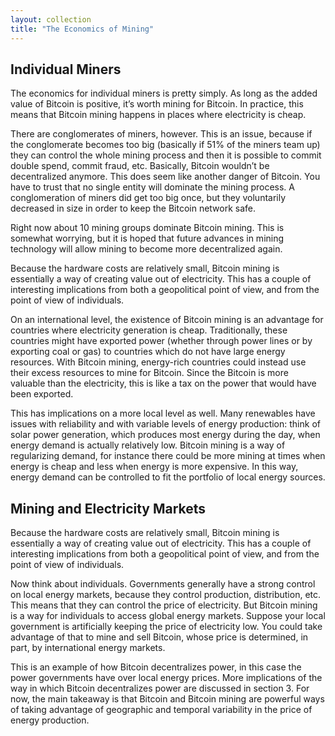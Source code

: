 ```yaml
---
layout: collection
title: "The Economics of Mining"
---
```


<h2>Individual Miners</h2>

<p>The economics for individual miners is pretty simply. As long as the added value of Bitcoin is positive, it’s worth mining for Bitcoin. In practice, this means that Bitcoin mining happens in places where electricity is cheap.</p>

<p>There are conglomerates of miners, however. This is an issue, because if the conglomerate becomes too big (basically if 51% of the miners team up) they can control the whole mining process and then it is possible to commit double spend, commit fraud, etc. Basically, Bitcoin wouldn’t be decentralized anymore. This does seem like another danger of Bitcoin. You have to trust that no single entity will dominate the mining process. A conglomeration of miners did get too big once, but they voluntarily decreased in size in order to keep the Bitcoin network safe.</p>

<p>Right now about 10 mining groups dominate Bitcoin mining. This is somewhat worrying, but it is hoped that future advances in mining technology will allow mining to become more decentralized again.</p>

<p>Because the hardware costs are relatively small, Bitcoin mining is essentially a way of creating value out of electricity. This has a couple of interesting implications from both a geopolitical point of view, and from the point of view of individuals.</p>

<p>On an international level, the existence of Bitcoin mining is an advantage for countries where electricity generation is cheap. Traditionally, these countries might have exported power (whether through power lines or by exporting coal or gas) to countries which do not have large energy resources. With Bitcoin mining, energy-rich countries could instead use their excess resources to mine for Bitcoin. Since the Bitcoin is more valuable than the electricity, this is like a tax on the power that would have been exported.</p>

<p>This has implications on a more local level as well. Many renewables have issues with reliability and with variable levels of energy production: think of solar power generation, which produces most energy during the day, when energy demand is actually relatively low. Bitcoin mining is a way of regularizing demand, for instance there could be more mining at times when energy is cheap and less when energy is more expensive. In this way, energy demand can be controlled to fit the portfolio of local energy sources.</p>

<h2>Mining and Electricity Markets</h2>

<p>Because the hardware costs are relatively small, Bitcoin mining is essentially a way of creating value out of electricity. This has a couple of interesting implications from both a geopolitical point of view, and from the point of view of individuals.</p>

<p>Now think about individuals. Governments generally have a strong control on local energy markets, because they control production, distribution, etc. This means that they can control the price of electricity. But Bitcoin mining is a way for individuals to access global energy markets. Suppose your local government is artificially keeping the price of electricity low. You could take advantage of that to mine and sell Bitcoin, whose price is determined, in part, by international energy markets.</p>

<p>This is an example of how Bitcoin decentralizes power, in this case the power governments have over local energy prices. More implications of the way in which Bitcoin decentralizes power are discussed in section 3. For now, the main takeaway is that Bitcoin and Bitcoin mining are powerful ways of taking advantage of geographic and temporal variability in the price of energy production.</p>















